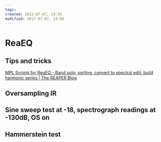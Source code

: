```yaml
---
tags: 
created: 2022-07-07, 19:56
modified: 2022-07-07, 19:56
---
```


# ReaEQ

## Tips and tricks
[MPL Scripts for ReaEQ - Band solo; sorting; convert to spectral edit; build harmonic series | The REAPER Blog](https://reaperblog.net/2018/10/mpl_reaeq_reascript/)

## Oversampling IR

## Sine sweep test at -18, spectrograph readings at -130dB, OS on

## Hammerstein test